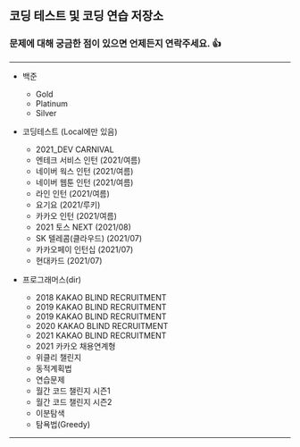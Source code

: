 ## 코딩 테스트 및 코딩 연습 저장소
### 문제에 대해 궁금한 점이 있으면 언제든지 연락주세요. :+1:

* * *
* 백준
  * Gold
  * Platinum
  * Silver
 
* 코딩테스트 (Local에만 있음)
   * 2021_DEV CARNIVAL
   * 엔테크 서비스 인턴 (2021/여름)
   * 네이버 웍스 인턴 (2021/여름)
   * 네이버 웹툰 인턴 (2021/여름)
   * 라인 인턴 (2021/여름)
   * 요기요 (2021/루키)
   * 카카오 인턴 (2021/여름)
   * 2021 토스 NEXT (2021/08)
   * SK 텔레콤(클라우드) (2021/07)
   * 카카오페이 인턴십 (2021/07)
   * 현대카드 (2021/07)
  
 
* 프로그래머스(dir)
  * 2018 KAKAO BLIND RECRUITMENT
  * 2019 KAKAO BLIND RECRUITMENT
  * 2019 KAKAO BLIND RECRUITMENT
  * 2020 KAKAO BLIND RECRUITMENT
  * 2021 KAKAO BLIND RECRUITMENT
  * 2021 카카오 채용연계형
  * 위클리 챌린지
  * 동적계획법
  * 연습문제
  * 월간 코드 챌린지 시즌1
  * 월간 코드 챌린지 시즌2
  * 이분탐색
  * 탐욕법(Greedy)
* * *
